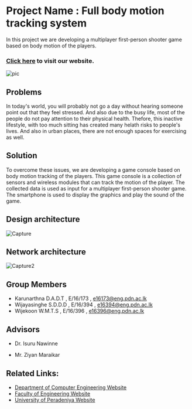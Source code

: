 # Project Name : Full body motion tracking system

In this project we are developing a multiplayer first-person shooter game based on body motion of the players.
### [Click here](https://cepdnaclk.github.io/e16-3yp-full-body-motion-tracking-system/) to visit our website.

![pic](https://user-images.githubusercontent.com/67902627/110009969-c23d2500-7d43-11eb-976d-5c219a31bd9f.jpg)

## Problems

In today's world, you will probably not go a day without hearing someone point out that they feel stressed. And
also due to the busy life, most of the people do not pay attention to their physical health. Thefore, this 
inactive lifestyle, with too much sitting has created many helath risks to people's lives. And also in urban
places, there are not enough spaces for exercising as well.

## Solution

To overcome these issues, we are developing a game console based on body motion tracking of the players. This 
game console is a collection of sensors and wireless modules that can track the motion of the player. The
collected data is used as input for a multiplayer first-person shooter game. The smartphone is used to display
the graphics and play the sound of the game. 

## Design architecture

![Capture](https://user-images.githubusercontent.com/67902627/110010076-e8fb5b80-7d43-11eb-82a8-e9e7614c241b.PNG)

## Network architecture

![Capture2](https://user-images.githubusercontent.com/67902627/110010232-134d1900-7d44-11eb-9b6c-a7716c52786d.PNG)

## Group Members
 - Karunarthna D.A.D.T , E/16/173 , e16173@eng.pdn.ac.lk
 - Wijayasinghe S.D.D.D , E/16/394 , e16394@eng.pdn.ac.lk
 - Wijekoon W.M.T.S , E/16/396 , e16396@eng.pdn.ac.lk

## Advisors

 - Dr. Isuru Nawinne

 - Mr. Ziyan Maraikar

## Related Links:
- [Department of Computer Engineering Website](http://www.ce.pdn.ac.lk/) 
- [Faculty of Engineering Website](https://eng.pdn.ac.lk/) 
- [University of Peradeniya Website](https://www.pdn.ac.lk/)

 
